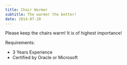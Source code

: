 ```yaml
---
title: Chair Warmer
subtitle: The warmer the better!
date: 2014-07-20
---
```


Please keep the chairs warm! It is of highest importance!

Requirements:

- 3 Years Experience
- Certified by Oracle or Microsoft
